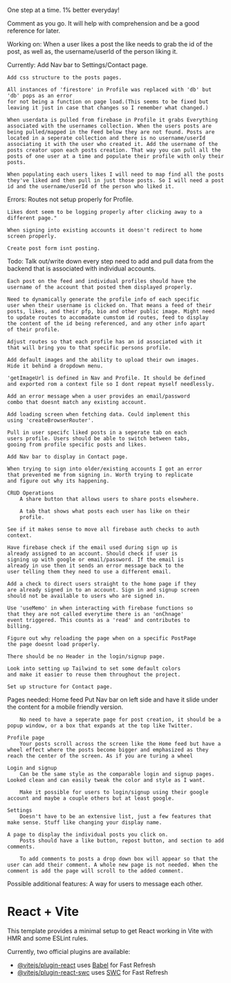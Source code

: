 One step at a time. 1% better everyday!

Comment as you go. It will help with comprehension and be a good
reference for later.

Working on:
    When a user likes a post the like needs to grab the id of the post, as well as, the username/userId of the person liking it.

Currently:
    Add Nav bar to Settings/Contact page.

    Add css structure to the posts pages.

    All instances of 'firestore' in Profile was replaced with 'db' but 'db' pops as an error 
    for not being a function on page load.(This seems to be fixed but leaving it just in case that changes so I remember what changed.) 

    When userdata is pulled from firebase in Profile it grabs Everything associated with the usernames collection. When the users posts are being pulled/mapped in the Feed below they are not found. Posts are located in a seperate collection and there is no username/userId associating it with the user who created it. Add the username of the posts creator upon each posts creation. That way you can pull all the posts of one user at a time and populate their profile with only their posts.
    
    When populating each users likes I will need to map find all the posts they've liked and then pull in just those posts. So I will need a post id and the username/userId of the person who liked it. 

Errors:
    Routes not setup properly for Profile. 

    Likes dont seem to be logging properly after clicking away to a
    different page." 

    When signing into existing accounts it doesn't redirect to home
    screen properly. 

    Create post form isnt posting.

Todo:
    Talk out/write down every step need to add and pull data from the 
    backend that is associated with individual accounts.

    Each post on the feed and individual profiles should have the
    username of the account that posted them displayed properly.

    Need to dynamically generate the profile info of each specific 
    user when their username is clicked on. That means a feed of their 
    posts, likes, and their pfp, bio and other public image. Might need 
    to update routes to accomadate cumstom id routes, feed to display 
    the content of the id being referenced, and any other info apart 
    of their profile.

    Adjust routes so that each profile has an id associated with it 
    that will bring you to that specific persons profile. 

    Add default images and the ability to upload their own images. 
    Hide it behind a dropdown menu.

    'getImageUrl is defined in Nav and Profile. It should be defined
    and exported rom a context file so I dont repeat myself needlessly.

    Add an error message when a user provides an email/password 
    combo that doesnt match any existing account.

    Add loading screen when fetching data. Could implement this 
    using 'createBrowserRouter'.

    Pull in user specifc liked posts in a seperate tab on each 
    users profile. Users should be able to switch between tabs, 
    gooing from profile specific posts and likes.

    Add Nav bar to display in Contact page.

    When trying to sign into older/existing accounts I got an error
    that prevented me from signing in. Worth trying to replicate 
    and figure out why its happening.

    CRUD Operations
        A share button that allows users to share posts elsewhere. 

        A tab that shows what posts each user has like on their 
        profile.

    See if it makes sense to move all firebase auth checks to auth context. 

    Have firebase check if the email used during sign up is
    already assigned to an account. Should check if user is 
    signing up with google or email/password. If the email is 
    already in use then it sends an error message back to the 
    user telling them they need to use a different email.

    Add a check to direct users straight to the home page if they 
    are already signed in to an account. Sign in and signup screen
    should not be available to users who are signed in.

    Use 'useMemo' in when interacting with firebase functions so 
    that they are not called everytime there is an 'onChnage' 
    event triggered. This counts as a 'read' and contributes to 
    billing.

    Figure out why reloading the page when on a specific PostPage 
    the page doesnt load properly.
    
    There should be no Header in the login/signup page.

    Look into setting up Tailwind to set some default colors
    and make it easier to reuse them throughout the project.

    Set up structure for Contact page.

Pages needed:
    Home feed
        Put Nav bar on left side and have it slide under the content for a mobile friendly version.

        No need to have a seperate page for post creation, it should be a popup window, or a box that expands at the top like Twitter.

    Profile page
        Your posts scroll across the screen like the Home feed but have a wheel effect where the posts become bigger and emphasized as they reach the center of the screen. As if you are turing a wheel

    Login and signup
        Can be the same style as the comparable login and signup pages. Looked clean and can easily tweak the color and style as I want.

        Make it possible for users to login/signup using their google account and maybe a couple others but at least google.

    Settings
        Doesn't have to be an extensive list, just a few features that make sense. Stuff like changing your display name.

    A page to display the individual posts you click on.
        Posts should have a like button, repost button, and section to add comments.

        To add comments to posts a drop down box will appear so that the user can add their comment. A whole new page is not needed. When the comment is add the page will scroll to the added comment.

Possible additional features:
    A way for users to message each other.

# React + Vite

This template provides a minimal setup to get React working in Vite with HMR and some ESLint rules.

Currently, two official plugins are available:

- [@vitejs/plugin-react](https://github.com/vitejs/vite-plugin-react/blob/main/packages/plugin-react/README.md) uses [Babel](https://babeljs.io/) for Fast Refresh
- [@vitejs/plugin-react-swc](https://github.com/vitejs/vite-plugin-react-swc) uses [SWC](https://swc.rs/) for Fast Refresh